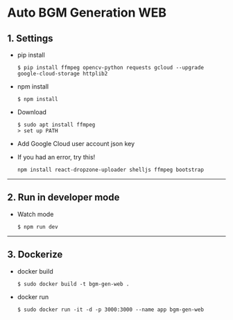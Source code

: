 # Auto BGM Generation WEB

## 1. Settings

- pip install

    ```
    $ pip install ffmpeg opencv-python requests gcloud --upgrade google-cloud-storage httplib2
    ```

- npm install
    ```
    $ npm install
    ```

- Download

    ```
    $ sudo apt install ffmpeg
    > set up PATH
    ```

- Add Google Cloud user account json key

- If you had an error, try this!

    ```
    npm install react-dropzone-uploader shelljs ffmpeg bootstrap
    ```

---

## 2. Run in developer mode

- Watch mode

    ```
    $ npm run dev
    ```

---

## 3. Dockerize

- docker build

    ```
    $ sudo docker build -t bgm-gen-web .
    ```

- docker run

    ```
    $ sudo docker run -it -d -p 3000:3000 --name app bgm-gen-web
    ```